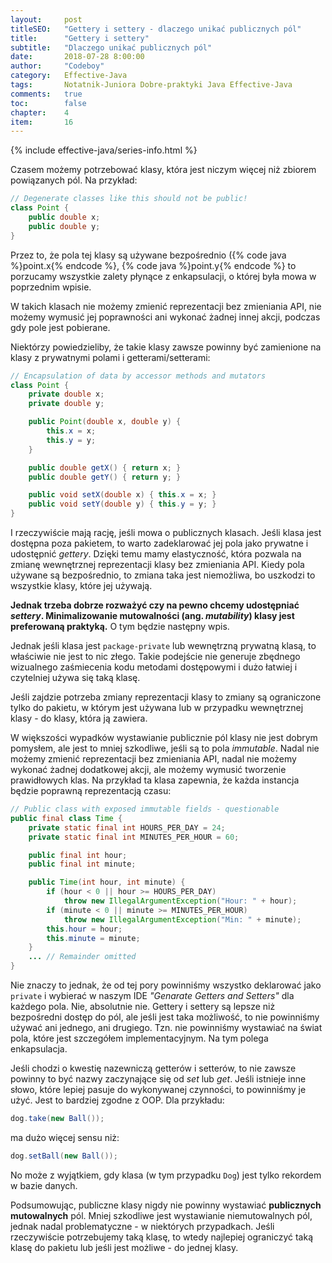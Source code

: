 ```yaml
---
layout:     post
titleSEO:   "Gettery i settery - dlaczego unikać publicznych pól"
title:      "Gettery i settery"
subtitle:   "Dlaczego unikać publicznych pól"
date:       2018-07-28 8:00:00
author:     "Codeboy"
category:   Effective-Java
tags:       Notatnik-Juniora Dobre-praktyki Java Effective-Java
comments:   true
toc:        false
chapter:    4
item:       16
---
```


{% include effective-java/series-info.html %}

Czasem możemy potrzebować klasy, która jest niczym więcej niż zbiorem powiązanych pól. Na przykład:

```java
// Degenerate classes like this should not be public!
class Point {  
    public double x;
    public double y;
}
```

Przez to, że pola tej klasy są używane bezpośrednio ({% code java %}point.x{% endcode %}, {% code java %}point.y{% endcode %} to porzucamy wszystkie zalety płynące z enkapsulacji, o której była mowa w poprzednim wpisie.

W takich klasach nie możemy zmienić reprezentacji bez zmieniania API, nie możemy wymusić jej poprawności ani wykonać żadnej innej akcji, podczas gdy pole jest pobierane.

Niektórzy powiedzieliby, że takie klasy zawsze powinny być zamienione na klasy z prywatnymi polami i getterami/setterami:

```java
// Encapsulation of data by accessor methods and mutators
class Point {  
    private double x;
    private double y;

    public Point(double x, double y) {
        this.x = x;
        this.y = y;
    }

    public double getX() { return x; }
    public double getY() { return y; }

    public void setX(double x) { this.x = x; }
    public void setY(double y) { this.y = y; }
}
```

I rzeczywiście mają rację, jeśli mowa o publicznych klasach. Jeśli klasa jest dostępna poza pakietem, to warto zadeklarować jej pola jako prywatne i udostępnić *gettery*. Dzięki temu mamy elastyczność, która pozwala na zmianę wewnętrznej reprezentacji klasy bez zmieniania API. Kiedy pola używane są bezpośrednio, to zmiana taka jest niemożliwa, bo uszkodzi to wszystkie klasy, które jej używają.

**Jednak trzeba dobrze rozważyć czy na pewno chcemy udostępniać *settery*. Minimalizowanie mutowalności (ang. *mutability*) klasy jest preferowaną praktyką.** O tym będzie następny wpis.

Jednak jeśli klasa jest `package-private` lub wewnętrzną prywatną klasą, to właściwie nie jest to nic złego. Takie podejście nie generuje zbędnego wizualnego zaśmiecenia kodu metodami dostępowymi i dużo łatwiej i czytelniej używa się taką klasę.

Jeśli zajdzie potrzeba zmiany reprezentacji klasy to zmiany są ograniczone tylko do pakietu, w którym jest używana lub w przypadku wewnętrznej klasy - do klasy, która ją zawiera.

W większości wypadków wystawianie publicznie pól klasy nie jest dobrym pomysłem, ale jest to mniej szkodliwe, jeśli są to pola *immutable*. Nadal nie możemy zmienić reprezentacji bez zmieniania API, nadal nie możemy wykonać żadnej dodatkowej akcji, ale możemy wymusić tworzenie prawidłowych klas. Na przykład ta klasa zapewnia, że każda instancja będzie poprawną reprezentacją czasu:

```java
// Public class with exposed immutable fields - questionable
public final class Time {
    private static final int HOURS_PER_DAY = 24;
    private static final int MINUTES_PER_HOUR = 60;

    public final int hour;
    public final int minute;

    public Time(int hour, int minute) {
        if (hour < 0 || hour >= HOURS_PER_DAY)
            throw new IllegalArgumentException("Hour: " + hour);
        if (minute < 0 || minute >= MINUTES_PER_HOUR)
            throw new IllegalArgumentException("Min: " + minute);
        this.hour = hour;
        this.minute = minute;
    }
    ... // Remainder omitted
}
```

Nie znaczy to jednak, że od tej pory powinniśmy wszystko deklarować jako `private` i wybierać w naszym IDE *"Genarate Getters and Setters"* dla każdego pola. Nie, absolutnie nie. Gettery i settery są lepsze niż bezpośredni dostęp do pól, ale jeśli jest taka możliwość, to nie powinniśmy używać ani jednego, ani drugiego. Tzn. nie powinniśmy wystawiać na świat pola, które jest szczegółem implementacyjnym. Na tym polega enkapsulacja.

Jeśli chodzi o kwestię nazewniczą getterów i setterów, to nie zawsze powinny to być nazwy zaczynające się od *set* lub *get*. Jeśli istnieje inne słowo, które lepiej pasuje do wykonywanej czynności, to powinniśmy je użyć. Jest to bardziej zgodne z OOP. Dla przykładu:

```java
dog.take(new Ball());
```
ma dużo więcej sensu niż:

```java
dog.setBall(new Ball());
```
No może z wyjątkiem, gdy klasa (w tym przypadku `Dog`) jest tylko rekordem w bazie danych.

Podsumowując, publiczne klasy nigdy nie powinny wystawiać **publicznych mutowalnych** pól. Mniej szkodliwe jest wystawianie niemutowalnych pól, jednak nadal problematyczne - w niektórych przypadkach. Jeśli rzeczywiście potrzebujemy taką klasę, to wtedy najlepiej ograniczyć taką klasę do pakietu lub jeśli jest możliwe - do jednej klasy.